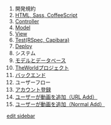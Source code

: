 1. 開発規約
 1. [HTML, Sass, CoffeeScript](https://github.com/mixi-inc/iOSTraining/wiki/1.1-Objective-C-%E3%81%AE%E5%9F%BA%E7%A4%8E)
 2. [Controller](https://github.com/mixi-inc/iOSTraining/wiki/1.4-UIViewController2---ModalViewController)
 3. [Model](https://github.com/mixi-inc/iOSTraining/wiki/1.5-UIViewController3---%E3%83%A9%E3%82%A4%E3%83%95%E3%82%B5%E3%82%A4%E3%82%AF%E3%83%AB)
 4. [View](https://github.com/mixi-inc/iOSTraining/wiki/HomeWork-1.1-Objective-C-%E3%81%AE%E5%9F%BA%E6%9C%AC%E6%96%87%E6%B3%95)
 5. [Test(RSpec, Capibara)](https://github.com/mixi-inc/iOSTraining/wiki/1.2-%E3%83%A1%E3%83%A2%E3%83%AA%E7%AE%A1%E7%90%86)
 6. [Deploy](https://github.com/mixi-inc/iOSTraining/wiki/1.3-UIViewController1---UIViewController-%E3%81%AE%E3%82%AB%E3%82%B9%E3%82%BF%E3%83%9E%E3%82%A4%E3%82%BA#wiki-UIVC_lifecycle)
2. システム
 1. [モデルとデータベース](https://github.com/gogotanaka/ms/wiki/%E3%83%A2%E3%83%87%E3%83%AB%E3%81%A8%E3%83%87%E3%83%BC%E3%82%BF%E3%83%99%E3%83%BC%E3%82%B9)
 2. [TheWorldプロジェクト](https://github.com/mixi-inc/iOSTraining/wiki/2.1-UINavigationController)
 3. [バックエンド](https://github.com/mixi-inc/iOSTraining/wiki/HomeWork-2.3-%E3%83%87%E3%83%90%E3%82%A4%E3%82%B9%E3%81%93%E3%81%A8%E3%81%AB%E5%9B%9E%E8%BB%A2%E5%AF%BE%E5%BF%9C)
3. ユーザーフロー
 1. [アカウント登録](https://github.com/mixi-inc/iOSTraining/wiki/2.1-UINavigationController)
 2. [ユーザーが動画を追加（URL Add）](https://github.com/mixi-inc/iOSTraining/wiki/2.1-UINavigationController)
 3. [ユーザーが動画を追加（Normal Add）](https://github.com/mixi-inc/iOSTraining/wiki/HomeWork-2.3-%E3%83%87%E3%83%90%E3%82%A4%E3%82%B9%E3%81%93%E3%81%A8%E3%81%AB%E5%9B%9E%E8%BB%A2%E5%AF%BE%E5%BF%9C)

[edit sidebar](https://github.com/gogotanaka/ms/wiki/_Sidebar/_edit)